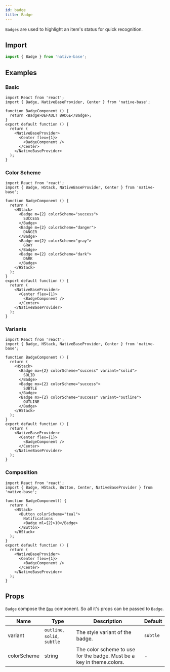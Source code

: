```yaml
---
id: badge
title: Badge
---
```


`Badges` are used to highlight an item's status for quick recognition.

## Import

```jsx
import { Badge } from 'native-base';
```

## Examples

### Basic

```SnackPlayer name=Badge%20Basic
import React from 'react';
import { Badge, NativeBaseProvider, Center } from 'native-base';

function BadgeComponent () {
  return <Badge>DEFAULT BADGE</Badge>;
}
export default function () {
  return (
    <NativeBaseProvider>
      <Center flex={1}>
        <BadgeComponent />
      </Center>
    </NativeBaseProvider>
  );
}
```

### Color Scheme

```SnackPlayer name=Badge%20Color%20Scheme
import React from 'react';
import { Badge, HStack, NativeBaseProvider, Center } from 'native-base';

function BadgeComponent () {
  return (
    <HStack>
      <Badge m={2} colorScheme="success">
        SUCCESS
      </Badge>
      <Badge m={2} colorScheme="danger">
        DANGER
      </Badge>
      <Badge m={2} colorScheme="gray">
        GRAY
      </Badge>
      <Badge m={2} colorScheme="dark">
        DARK
      </Badge>
    </HStack>
  );
}
export default function () {
  return (
    <NativeBaseProvider>
      <Center flex={1}>
        <BadgeComponent />
      </Center>
    </NativeBaseProvider>
  );
}
```

### Variants

```SnackPlayer name=Badge%20Variants
import React from 'react';
import { Badge, HStack, NativeBaseProvider, Center } from 'native-base';

function BadgeComponent () {
  return (
    <HStack>
      <Badge mx={2} colorScheme="success" variant="solid">
        SOLID
      </Badge>
      <Badge mx={2} colorScheme="success">
        SUBTLE
      </Badge>
      <Badge mx={2} colorScheme="success" variant="outline">
        OUTLINE
      </Badge>
    </HStack>
  );
}
export default function () {
  return (
    <NativeBaseProvider>
      <Center flex={1}>
        <BadgeComponent />
      </Center>
    </NativeBaseProvider>
  );
}
```

### Composition

```SnackPlayer name=Badge%20Composition
import React from 'react';
import { Badge, HStack, Button, Center, NativeBaseProvider } from 'native-base';

function BadgeComponent() {
  return (
    <HStack>
      <Button colorScheme="teal">
        Notifications
        <Badge ml={2}>10</Badge>
      </Button>
    </HStack>
  );
}
export default function () {
  return (
    <NativeBaseProvider>
      <Center flex={1}>
        <BadgeComponent />
      </Center>
    </NativeBaseProvider>
  );
}
```

## Props

`Badge` compose the [`Box`](box.md) component. So all it's props can be passed to `Badge`.

| Name        | Type                         | Description                                                           | Default  |
| ----------- | ---------------------------- | --------------------------------------------------------------------- | -------- |
| variant     | `outline`, `solid`, `subtle` | The style variant of the badge.                                       | `subtle` |
| colorScheme | string                       | The color scheme to use for the badge. Must be a key in theme.colors. | -        |
